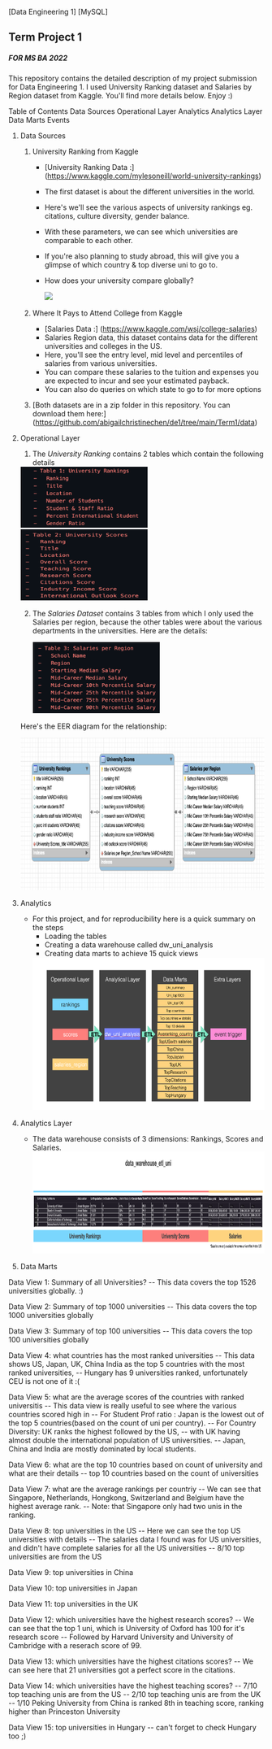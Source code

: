 [Data Engineering 1] [MySQL]
**<h2>Term Project 1</h2>**
*<h5>FOR MS BA 2022</h5>*


This repository contains the detailed description of my project submission for Data Engineering 1. I used University Ranking dataset and Salaries by Region dataset from Kaggle.  You'll find more details below. Enjoy :)


Table of Contents
Data Sources
Operational Layer
Analytics
Analytics Layer
Data Marts
Events


1. Data Sources
    1.  University Ranking from Kaggle 
        - [University Ranking Data :] (https://www.kaggle.com/mylesoneill/world-university-rankings) 
        - The first dataset is about the different universities in the world. 
        - Here's we'll see the various aspects of university rankings eg. citations, culture diversity, gender balance.
        - With these parameters, we can see which universities are comparable to each other. 
        - If you're also planning to study abroad, this will give you a glimpse of which country & top diverse uni to go to. 
        - How does your university compare globally?

            <img src="https://media.giphy.com/media/qLHzYjlA2FW8g/giphy.gif" />
  
    2.  Where It Pays to Attend College from Kaggle 
        - [Salaries Data :] (https://www.kaggle.com/wsj/college-salaries) 
        - Salaries Region data, this dataset contains data for the different universities and colleges in the US.
        - Here, you'll see the entry level, mid level and percentiles of salaries from various universities.
        - You can compare these salaries to the tuition and expenses you are expected to incur and see your estimated payback.
        - You can also do queries on which state to go to for more options
        
    3.  [Both datasets are in a zip folder in this repository. You can download them here:]    (https://github.com/abigailchristinechen/de1/tree/main/Term1/data)
        

2.  Operational Layer 
    
    1.  The *University Ranking* contains 2 tables which contain the following details

       <img src= "https://github.com/abigailchristinechen/de1/blob/main/Term1/Table%201.png" width="250" height="120"/>
       
       <img src= "https://github.com/abigailchristinechen/de1/blob/main/Term1/Table%202.png" width="250" height="140"/>
        
        
     2. The *Salaries Dataset* contains 3 tables from which I only used the Salaries per region, because the other tables were about the various departments in the universities. Here are the details:
    
        <img src= "https://github.com/abigailchristinechen/de1/blob/main/Term1/Table%203.png" width="250" height="140"/>
       
    Here's the EER diagram for the relationship: 
    
       <img src= "https://github.com/abigailchristinechen/de1/blob/main/Term1/EER%20Diagram.png" width="700" height="300"/>

3.  Analytics
     - For this project, and for reproducibility here is a quick summary on the steps
        - Loading the tables
        - Creating a data warehouse called dw_uni_analysis
        - Creating data marts to achieve 15 quick views
       <img src= "https://github.com/abigailchristinechen/de1/blob/main/Term1/Analytics%20Plan.png" width="600" height="300"/>

4. Analytics Layer
     - The data warehouse consists of 3 dimensions: Rankings, Scores and Salaries. 
       <img src= "https://github.com/abigailchristinechen/de1/blob/main/Term1/data_warehouse_etl_uni.png" width="1000" height="200"/>
       
5. Data Marts

Data View 1: Summary of all Universities?
-- This data covers the top 1526 universities globally. :) 


Data View 2: Summary of top 1000 universities
-- This data covers the top 1000 universities globally 

Data View 3: Summary of top 100 universities
-- This data covers the top 100 universities globally 


Data View 4: what countries has the most ranked universities
-- This data shows US, Japan, UK, China India as the top 5 countries with the most ranked universities, 
-- Hungary has 9 universities ranked, unfortunately CEU is not one of it :( 


Data View 5: what are the average scores of the countries with ranked universitis
-- This data view is really useful to see where the various countries scored high in
-- For Student Prof ratio : Japan is the lowest out of the top 5 countries(based on the count of uni per country).
-- For Country Diversity: UK ranks the highest followed by the US, 
-- with UK having almost double the international population of US universities.
-- Japan, China and India are mostly dominated by local students. 

Data View 6: what are the top 10 countries based on count of university and what are their details
-- top 10 countries based on the count of universities    
    
Data View 7: what are the average rankings per countriy
-- We can see that Singapore, Netherlands, Hongkong, Switzerland and Belgium have the highest average rank.
-- Note: that Singapore only had two unis in the ranking.

Data View 8: top universities in the US
 -- Here we can see the top US universities with details
 -- The salaries data I found was for US universities, and didn't have complete salaries for all the US universities
 -- 8/10 top universities are from the US
 
Data View 9: top universities in China
 
Data View 10: top universities in Japan


Data View 11: top universities in the UK

    
Data View 12: which universities have the highest research scores?
-- We can see that the top 1 uni, which is University of Oxford has 100 for it's research score
-- Followed by Harvard University and University of Cambridge with a reserach score of 99.

Data View 13: which universities have the highest citations scores?
-- We can see here that 21 universities got a perfect score in the citations.

Data View 14: which universities have the highest teaching scores?
-- 7/10 top teaching unis are from the US
-- 2/10 top teaching unis are from the UK
-- 1/10 Peking University from China is ranked 8th in teaching score, ranking higher than Princeston University 

Data View 15: top universities in Hungary
-- can't forget to check Hungary too ;)

